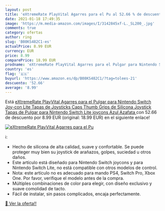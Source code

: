 ```yaml
---
layout: post
title: 'eXtremeRate PlayVital Agarres para el Pu al 52.66 % de descuento'
date: 2021-01-18 17:49:35
image: 'https://m.media-amazon.com/images/I/3142845xf-L._SL200_.jpg'
comments: true
category: ofertas
author: ring
slug: 'B08KS482C1-es'
actualPrice: 8.99 EUR
currency: EUR
price: 8.99
comparePrice: 18.99 EUR
prodname: 'eXtremeRate PlayVital Agarres para el Pulgar para Nintendo Switch Joy-con Lite Tapas de Joysticks Caps Thumb Grips de Silicona Joystick Tapas de Pulgar para Nintendo Switch Lite joycons Azul Azafata '
country: 'es'
flag: '🇪🇸'
buyurl: 'https://www.amazon.es/dp/B08KS482C1/?tag=tolees-21'
descuento: '52.66'
average: '8.99'
---
```


Está [eXtremeRate PlayVital Agarres para el Pulgar para Nintendo Switch Joy-con Lite Tapas de Joysticks Caps Thumb Grips de Silicona Joystick Tapas de Pulgar para Nintendo Switch Lite joycons Azul Azafata ](https://www.amazon.es/dp/B08KS482C1/?tag=tolees-21) con 52.66 de descuento por 8.99 EUR (original: 18.99 EUR) en el siguiente enlace!

[![eXtremeRate PlayVital Agarres para el Pu](https://m.media-amazon.com/images/I/3142845xf-L._SL200_.jpg)](https://www.amazon.es/dp/B08KS482C1/?tag=tolees-21)

ℹ️:

- Hecho de silicona de alta calidad, suave y confortable. Se puede proteger muy bien su joystick de arañazos, golpes, suciedad u otros daños.
- Este artículo está diseñado para Nintendo Switch joycons y para Nintendo Switch Lite, no está compatible con otros modelos de control.
- Nota: este artículo no es adecuado para mando PS4, Switch Pro, Xbox One. Por favor, verifique el modelo antes de la compra.
- Múltiples combinaciones de color para elegir, con diseño exclusivo y suave comolidad de tacto.
- Fácil de instalar, sin pasos complicados, encaja perfectamente.

[🛒 Ver la oferta!!](https://www.amazon.es/dp/B08KS482C1/?tag=tolees-21)
